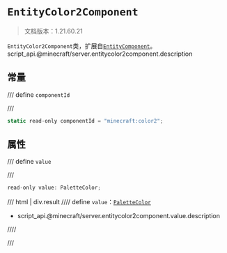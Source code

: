 # `EntityColor2Component`

> 文档版本：1.21.60.21

`EntityColor2Component`类，扩展自[`EntityComponent`](./entitycomponent.md)。script_api.@minecraft/server.entitycolor2component.description

## 常量

/// define
`componentId`


///

```js
static read-only componentId = "minecraft:color2";
```


## 属性

/// define
`value`


///

```js
read-only value: PaletteColor;
```

/// html | div.result
//// define
`value`：[`PaletteColor`](./palettecolor.md)

- script_api.@minecraft/server.entitycolor2component.value.description


////

///

